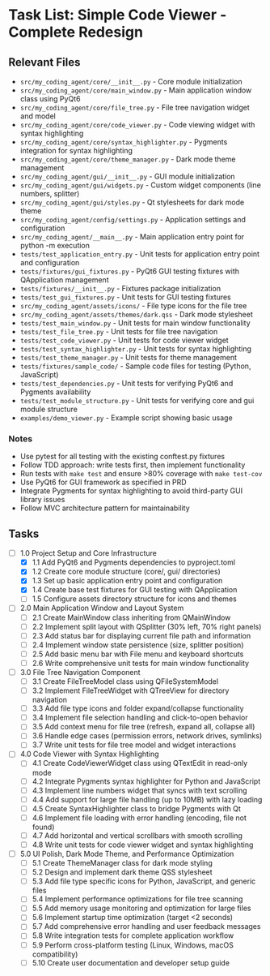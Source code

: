 # Task List: Simple Code Viewer - Complete Redesign

## Relevant Files

- `src/my_coding_agent/core/__init__.py` - Core module initialization
- `src/my_coding_agent/core/main_window.py` - Main application window class using PyQt6
- `src/my_coding_agent/core/file_tree.py` - File tree navigation widget and model
- `src/my_coding_agent/core/code_viewer.py` - Code viewing widget with syntax highlighting
- `src/my_coding_agent/core/syntax_highlighter.py` - Pygments integration for syntax highlighting
- `src/my_coding_agent/core/theme_manager.py` - Dark mode theme management
- `src/my_coding_agent/gui/__init__.py` - GUI module initialization
- `src/my_coding_agent/gui/widgets.py` - Custom widget components (line numbers, splitter)
- `src/my_coding_agent/gui/styles.py` - Qt stylesheets for dark mode theme
- `src/my_coding_agent/config/settings.py` - Application settings and configuration
- `src/my_coding_agent/__main__.py` - Main application entry point for python -m execution
- `tests/test_application_entry.py` - Unit tests for application entry point and configuration
- `tests/fixtures/gui_fixtures.py` - PyQt6 GUI testing fixtures with QApplication management
- `tests/fixtures/__init__.py` - Fixtures package initialization
- `tests/test_gui_fixtures.py` - Unit tests for GUI testing fixtures
- `src/my_coding_agent/assets/icons/` - File type icons for the file tree
- `src/my_coding_agent/assets/themes/dark.qss` - Dark mode stylesheet
- `tests/test_main_window.py` - Unit tests for main window functionality
- `tests/test_file_tree.py` - Unit tests for file tree navigation
- `tests/test_code_viewer.py` - Unit tests for code viewer widget
- `tests/test_syntax_highlighter.py` - Unit tests for syntax highlighting
- `tests/test_theme_manager.py` - Unit tests for theme management
- `tests/fixtures/sample_code/` - Sample code files for testing (Python, JavaScript)
- `tests/test_dependencies.py` - Unit tests for verifying PyQt6 and Pygments availability
- `tests/test_module_structure.py` - Unit tests for verifying core and gui module structure
- `examples/demo_viewer.py` - Example script showing basic usage

### Notes

- Use pytest for all testing with the existing conftest.py fixtures
- Follow TDD approach: write tests first, then implement functionality
- Run tests with `make test` and ensure >80% coverage with `make test-cov`
- Use PyQt6 for GUI framework as specified in PRD
- Integrate Pygments for syntax highlighting to avoid third-party GUI library issues
- Follow MVC architecture pattern for maintainability

## Tasks

- [ ] 1.0 Project Setup and Core Infrastructure
  - [x] 1.1 Add PyQt6 and Pygments dependencies to pyproject.toml
  - [x] 1.2 Create core module structure (core/, gui/ directories)
  - [x] 1.3 Set up basic application entry point and configuration
  - [x] 1.4 Create base test fixtures for GUI testing with QApplication
  - [ ] 1.5 Configure assets directory structure for icons and themes

- [ ] 2.0 Main Application Window and Layout System
  - [ ] 2.1 Create MainWindow class inheriting from QMainWindow
  - [ ] 2.2 Implement split layout with QSplitter (30% left, 70% right panels)
  - [ ] 2.3 Add status bar for displaying current file path and information
  - [ ] 2.4 Implement window state persistence (size, splitter position)
  - [ ] 2.5 Add basic menu bar with File menu and keyboard shortcuts
  - [ ] 2.6 Write comprehensive unit tests for main window functionality

- [ ] 3.0 File Tree Navigation Component
  - [ ] 3.1 Create FileTreeModel class using QFileSystemModel
  - [ ] 3.2 Implement FileTreeWidget with QTreeView for directory navigation
  - [ ] 3.3 Add file type icons and folder expand/collapse functionality
  - [ ] 3.4 Implement file selection handling and click-to-open behavior
  - [ ] 3.5 Add context menu for file tree (refresh, expand all, collapse all)
  - [ ] 3.6 Handle edge cases (permission errors, network drives, symlinks)
  - [ ] 3.7 Write unit tests for file tree model and widget interactions

- [ ] 4.0 Code Viewer with Syntax Highlighting
  - [ ] 4.1 Create CodeViewerWidget class using QTextEdit in read-only mode
  - [ ] 4.2 Integrate Pygments syntax highlighter for Python and JavaScript
  - [ ] 4.3 Implement line numbers widget that syncs with text scrolling
  - [ ] 4.4 Add support for large file handling (up to 10MB) with lazy loading
  - [ ] 4.5 Create SyntaxHighlighter class to bridge Pygments with Qt
  - [ ] 4.6 Implement file loading with error handling (encoding, file not found)
  - [ ] 4.7 Add horizontal and vertical scrollbars with smooth scrolling
  - [ ] 4.8 Write unit tests for code viewer widget and syntax highlighting

- [ ] 5.0 UI Polish, Dark Mode Theme, and Performance Optimization
  - [ ] 5.1 Create ThemeManager class for dark mode styling
  - [ ] 5.2 Design and implement dark theme QSS stylesheet
  - [ ] 5.3 Add file type specific icons for Python, JavaScript, and generic files
  - [ ] 5.4 Implement performance optimizations for file tree scanning
  - [ ] 5.5 Add memory usage monitoring and optimization for large files
  - [ ] 5.6 Implement startup time optimization (target <2 seconds)
  - [ ] 5.7 Add comprehensive error handling and user feedback messages
  - [ ] 5.8 Write integration tests for complete application workflow
  - [ ] 5.9 Perform cross-platform testing (Linux, Windows, macOS compatibility)
  - [ ] 5.10 Create user documentation and developer setup guide
